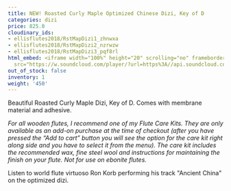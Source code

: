 ```yaml
---
title: NEW! Roasted Curly Maple Optimized Chinese Dizi, Key of D
categories: dizi
price: 825.0
cloudinary_ids:
- ellisflutes2018/RstMapDizi1_zhnwxa
- ellisflutes2018/RstMapDizi2_nzrwzw
- ellisflutes2018/RstMapDizi3_pqf8rl
html_embed: <iframe width="100%" height="20" scrolling="no" frameborder="no" allow="autoplay"
  src="https://w.soundcloud.com/player/?url=https%3A//api.soundcloud.com/tracks/749498290&color=%23ff5500&inverse=false&auto_play=false&show_user=true"></iframe>
out_of_stock: false
inventory: 1
weight: '450'
---
```


Beautiful Roasted Curly Maple Dizi, Key of D.  Comes with membrane material and adhesive.

*For all wooden flutes, I recommend one of my Flute Care Kits.  They are only available as an add-on purchase at the time of checkout (after you have pressed the “Add to cart” button you will see the option for the care kit right along side and you have to select it from the menu). The care kit includes the recommended wax, fine steel wool and instructions for maintaining the finish on your flute.  Not for use on ebonite flutes.*

Listen to world flute virtuoso Ron Korb performing his track "Ancient China" on the optimized dizi.